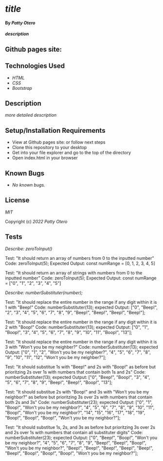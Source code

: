 # _title_

#### By _**Patty Otero**_

#### _description_

## Github pages site: 

## Technologies Used

* _HTML_
* _CSS_
* _Bootstrap_

## Description

_more detailed description_

## Setup/Installation Requirements

* View at Github pages site:  or follow next steps
* Clone this repository to your desktop
* Get into your file explorer and go to the top of the directory
* Open index.html in your browser

## Known Bugs

* _No known bugs._

## License

_MIT_

Copyright (c) _2022_ _Patty Otero_

## Tests

_Describe: zeroToInput()_

Test: "It should return an array of numbers from 0 to the inputted number"
Code: zeroToInput(5);
Expected Output: const numRange = [0, 1, 2, 3, 4, 5]

Test: "It should return an array of strings with numbers from 0 to the inputted number"
Code: zeroToInput(5);
Expected Output: const numRange = ["0", "1", "2", "3", "4", "5"]

_Describe: numberSubstituter(number);_

Test: "It should replace the entire number in the range if any digit within it is 1 with "Beep!"
Code: numberSubstituter(13);
expected Output: ["0", "Beep!", "2", "3", "4", "5", "6", "7", "8", "9", "Beep!", "Beep!", "Beep!", "Beep!"]; 

Test: "It should replace the entire number in the range if any digit within it is 2 with "Boop!"
Code: numberSubstituter(13);
expected Output: ["0", "1", "Boop!", "3", "4", "5", "6", "7", "8", "9", "10", "11", "Boop!", "13"]; 

Test: "It should replace the entire number in the range if any digit within it is 3 with "Won't you be my neighber?"
Code: numberSubstituter(13);
expected Output: ["0", "1", "2", "Won't you be my neighber?", "4", "5", "6", "7", "8", "9", "10", "11", "12", "Won't you be my neighber?"];

Test: "It should substitue 1s with "Beep!" and 2s with "Boop!" as before but prioritzing 2s over 1s with numbers that contain both 1s and 2s"
Code: numberSubstituter(13);
expected Output: ["0", "Beep!", "Boop!", "3", "4", "5", "6", "7", "8", "9", "Beep!", "Beep!", "Boop!", "13"];

Test: "It should substitue 2s with "Boop!" and 3s with "Won't you be my neighbor?" as before but prioritzing 3s over 2s with numbers that contain both 2s and 3s"
Code: numberSubstituter(23);
expected Output: ["0", "1", "Boop!", "Won't you be my neighbor?", "4", "5", "6", "7", "8", "9", "10", "11", "Boop!", "Won't you be my neighbor?", "14", "15", "16", "17", "18", "19", "Boop!", "Boop!", "Boop!", "Won't you be my neighbor?"];

Test: "It should substitue 1s, 2s, and 3s as before but prioritzing 3s over 2s and 2s over 1s with numbers that contain all substituter digits"
Code: numberSubstituter(23);
expected Output: ["0", "Beep!", "Boop!", "Won't you be my neighbor?", "4", "5", "6", "7", "8", "9", "Beep!", "Beep!", "Boop!", "Won't you be my neighbor?", "Beep!", "Beep!", "Beep!", "Beep!", "Beep!", "Beep!", "Boop!", "Boop!", "Boop!", "Won't you be my neighbor?"];